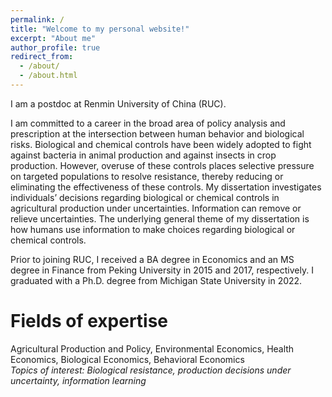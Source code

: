 ```yaml
---
permalink: /
title: "Welcome to my personal website!"
excerpt: "About me"
author_profile: true
redirect_from: 
  - /about/
  - /about.html
---
```



I am a postdoc at Renmin University of China (RUC). 

I am committed to a career in the broad area of policy analysis and prescription at the intersection between human behavior and biological risks. Biological and chemical controls have been widely adopted to fight against bacteria in animal production and against insects in crop production. However, overuse of these controls places selective pressure on targeted populations to resolve resistance, thereby reducing or eliminating the effectiveness of these controls. My dissertation investigates individuals’ decisions regarding biological or chemical controls in agricultural production under uncertainties. Information can remove or relieve uncertainties. The underlying general theme of my dissertation is how humans use information to make choices regarding biological or chemical controls.

Prior to joining RUC, I received a BA degree in Economics and an MS degree in Finance from Peking University in 2015 and 2017, respectively. I graduated with a Ph.D. degree from Michigan State University in 2022.

Fields of expertise 
======
Agricultural Production and Policy, Environmental Economics, Health Economics, Biological Economics, Behavioral Economics    
*Topics of interest: Biological resistance, production decisions under uncertainty, information learning*
